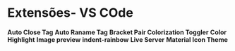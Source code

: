 # Extensões- VS COde


**Auto Close Tag**
**Auto Raname Tag**
**Bracket Pair Colorization Toggler**
**Color Highlight**
**Image preview**
**indent-rainbow**
**Live Server**
**Material Icon Theme**
